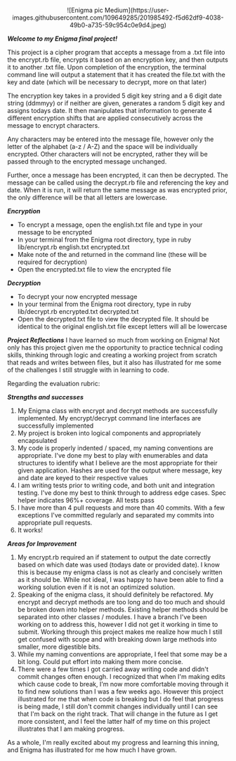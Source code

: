 <p align= center>![Enigma pic Medium](https://user-images.githubusercontent.com/109649285/201985492-f5d62df9-4038-49b0-a735-59c954c0e9d4.jpeg)

***Welcome to my Enigma final project!***

This project is a cipher program that accepts a message from a .txt file into the encrypt.rb file, encrypts it based on an encryption key, and then outputs it to another .txt file. Upon completion of the encryption, the terminal command line will output a statement that it has created the file.txt with the key and date (which will be necessary to decrypt, more on that later)

The encryption key takes in a provided 5 digit key string and a 6 digit date string (ddmmyy) or if neither are given, generates a random 5 digit key and assigns todays date. It then manipulates that information to generate 4 different encryption shifts that are applied consecutively across the message to encrypt characters. 

Any characters may be entered into the message file, however only the letter of the alphabet (a-z / A-Z) and the space will be individually encrypted. Other characters will not be encrypted, rather they will be passed through to the encrypted message unchanged. 

Further, once a message has been encrypted, it can then be decrypted. The message can be called using the decrypt.rb file and referencing the key and date. When it is run, it will return the same message as was encrypted prior, the only difference will be that all letters are lowercase.

***Encryption***
* To encrypt a message, open the english.txt file and type in your message to be encrypted
* In your terminal from the Enigma root directory, type in ruby lib/encrypt.rb english.txt encrypted.txt
* Make note of the <key> and <date> returned in the command line (these will be required for decryption)
* Open the encrypted.txt file to view the encrypted file

***Decryption***
* To decrypt your now encrypted message
* In your terminal from the Enigma root directory, type in ruby lib/decrypt.rb encrypted.txt decrypted.txt <key> <date>
* Open the decrypted.txt file to view the decrypted file. It should be identical to the original english.txt file except letters will all be lowercase
  
***Project Reflections***
I have learned so much from working on Enigma! Not only has this project given me the opportunity to practice technical coding skills, thinking through logic and creating a working project from scratch that reads and writes between files, but it also has illustrated for me some of the challenges I still struggle with in learning to code. 
  
Regarding the evaluation rubric:
  
***Strengths and successes***  
1. My Enigma class with encrypt and decrypt methods are successfully implemented. My encrypt/decrypt command line interfaces are successfully implemented
2. My project is broken into logical components and appropriately encapsulated
3. My code is properly indented / spaced, my naming conventions are appropriate. I've done my best to play with enumerables and data structures to identify what I believe are the most appropriate for their given application. Hashes are used for the output where message, key and date are keyed to their respective values
4. I am writing tests prior to writing code, and both unit and integration testing. I've done my best to think through to address edge cases. Spec helper indicates 96%+ coverage. All tests pass
5. I have more than 4 pull requests and more than 40 commits. With a few exceptions I've committed regularly and separated my commits into appropriate pull requests. 
6. It works!

***Areas for Improvement***
1. My encrypt.rb required an if statement to output the date correctly based on which date was used (todays date or provided date). I know this is because my enigma class is not as clearly and concisely written as it should be. While not ideal, I was happy to have been able to find a working solution even if it is not an optimized solution.
2. Speaking of the enigma class, it should definitely be refactored. My encrypt and decrypt methods are too long and do too much and should be broken down into helper methods. Existing helper methods should be separated into other classes / modules. I have a branch I've been working on to address this, however I did not get it working in time to submit. Working through this project makes me realize how much I still get confused with scope and with breaking down large methods into smaller, more digestible bits.
3. While my naming conventions are appropriate, I feel that some may be a bit long. Could put effort into making them more concise.
4. There were a few times I got carried away writing code and didn't commit changes often enough. I recognized that when I'm making edits which cause code to break, I'm now more comfortable moving through it to find new solutions than I was a few weeks ago. However this project illustrated for me that when code is breaking but I do feel that progress is being made, I still don't commit changes individually until I can see that I'm back on the right track. That will change in the future as I get more consistent, and I feel the latter half of my time on this project illustrates that I am making progress.

As a whole, I'm really excited about my progress and learning this inning, and Enigma has illustrated for me how much I have grown. 

